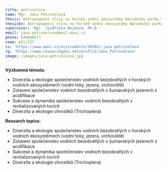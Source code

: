 ```yaml
---
title: petruzelova
name: Mgr. Jana Petruželová
thesis: Antropogenní vlivy na horské vodní ekosystémy Národního parku Šumava a Bavorský les
thesisEn: Antropogenní vlivy na horské vodní ekosystémy Národního parku Šumava a Bavorský les
supervisor: 'Mgr. Jindřiška Bojková, Ph.D.'
email: jana.petruzelova@mail.muni.cz
phone: 549498577
room: A32/327
is: 'https://www.muni.cz/en/students/393851-jana-petruzelova'
rg: 'https://www.researchgate.net/profile/Jana_Petruzelova'
image: /images/jana-petruželová.jpg
---
```

<div class="cz">

**Výzkumná témata:**

* Diverzita a ekologie společenstev vodních bezobratlých v horských vodních ekosystémech
  (vodní toky, jezera, vrchoviště)
* Zotavení společenstev vodních bezobratlých v šumavských jezerech z acidifikace
* Sukcese a dynamika společenstev vodních bezobratlých v revitalizovaných tocích
* Diverzita a ekologie chrostíků (Trichoptera)
</div>

<div class="en">

**Research topics:**

* Diverzita a ekologie společenstev vodních bezobratlých v horských vodních ekosystémech
  (vodní toky, jezera, vrchoviště)
* Zotavení společenstev vodních bezobratlých v šumavských jezerech z acidifikace
* Sukcese a dynamika společenstev vodních bezobratlých v revitalizovaných tocích
* Diverzita a ekologie chrostíků (Trichoptera)
</div>
